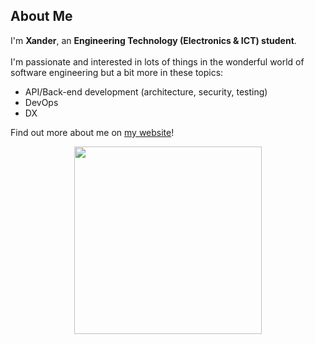 ## About Me
<div>
 I'm <b>Xander</b>, an <b>Engineering Technology (Electronics & ICT) student</b>.<br><br>
 I'm passionate and interested in lots of things in the wonderful world of software engineering but a bit more in these topics:
 <ul>
  <li>API/Back-end development (architecture, security, testing)</li>
  <li>DevOps</li>
  <li>DX</li>
 </ul>


Find out more about me on <a href="https://xdoubleu.com">my website</a>!<br>

<p align="center">
 <img height="300" src="https://i.giphy.com/media/UPqYp2tj61XlBhlPbH/giphy.webp">
</p>

</div>
